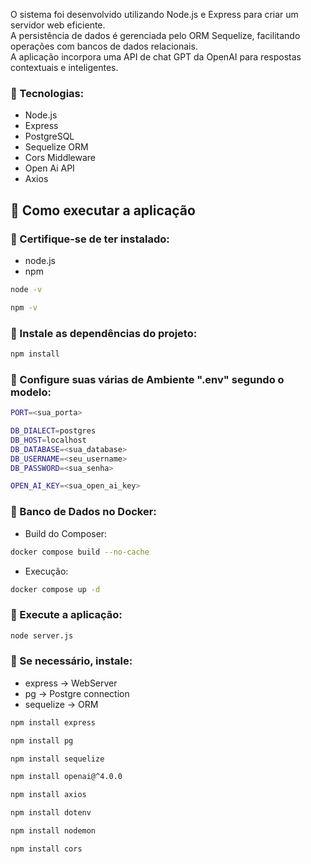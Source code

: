 O sistema foi desenvolvido utilizando Node.js e Express para criar um servidor web eficiente.  
A persistência de dados é gerenciada pelo ORM Sequelize, facilitando operações com bancos de dados relacionais.  
A aplicação incorpora uma API de chat GPT da OpenAI para respostas contextuais e inteligentes. 

### 📌 Tecnologias:

- Node.js
- Express
- PostgreSQL
- Sequelize ORM
- Cors Middleware
- Open Ai API
- Axios

## 📜 Como executar a aplicação

### 📌 Certifique-se de ter instalado:

- node.js
- npm

```bash
node -v

npm -v
```

### 📌 Instale as dependências do projeto:

```bash
npm install
```

### 📌 Configure suas várias de Ambiente ".env" segundo o modelo:

```bash
PORT=<sua_porta>

DB_DIALECT=postgres
DB_HOST=localhost
DB_DATABASE=<sua_database>
DB_USERNAME=<seu_username>
DB_PASSWORD=<sua_senha>

OPEN_AI_KEY=<sua_open_ai_key>
```

### 📌 Banco de Dados no Docker:

- Build do Composer:
```bash
docker compose build --no-cache
```

- Execução:
```bash
docker compose up -d
```

### 📌 Execute a aplicação:

```bash
node server.js
```

### 📌 Se necessário, instale:

- express -> WebServer
- pg -> Postgre connection
- sequelize -> ORM

```bash
npm install express

npm install pg

npm install sequelize

npm install openai@^4.0.0

npm install axios

npm install dotenv

npm install nodemon

npm install cors
```


